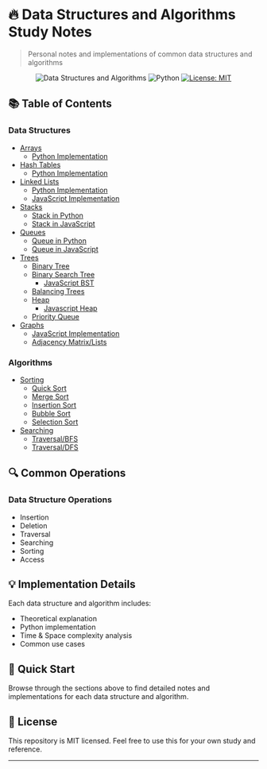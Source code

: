 # 🔥 Data Structures and Algorithms Study Notes
> Personal notes and implementations of common data structures and algorithms

<div align="center">

![Data Structures and Algorithms](https://img.shields.io/badge/DSA-Notes-blue)
![Python](https://img.shields.io/badge/Python-Implementation-yellow)
[![License: MIT](https://img.shields.io/badge/License-MIT-green.svg)](https://opensource.org/licenses/MIT)

</div>

## 📚 Table of Contents

### Data Structures
- [Arrays](Data%20Structures/Arrays/Arrays.md)
  - [Python Implementation](Data%20Structures/Arrays/Python%20Implementation.md)
- [Hash Tables](Data%20Structures/Hash%20Tables/Hash%20Tables.md)
  - [Python Implementation](Data%20Structures/Hash%20Tables/Python%20Implementation.md)
- [Linked Lists](Data%20Structures/Linked%20Lists/Linked%20Lists.md)
  - [Python Implementation](Data%20Structures/Linked%20Lists/Python%20Implementation%20-%20Single.md)
  - [JavaScript Implementation](Data%20Structures/Linked%20Lists/Javascript%20-%20Single.md)
- [Stacks](Data%20Structures/Stacks%20%26%20Queues/Stacks.md)
  - [Stack in Python](Data%20Structures/Stacks%20%26%20Queues/Stack%20in%20python.md)
  - [Stack in JavaScript](Data%20Structures/Stacks%20%26%20Queues/Stack%20in%20Javascript.md)
- [Queues](Data%20Structures/Stacks%20%26%20Queues/Queues.md)
  - [Queue in Python](Data%20Structures/Stacks%20%26%20Queues/Queue%20in%20Python.md)
  - [Queue in JavaScript](Data%20Structures/Stacks%20%26%20Queues/Queue%20in%20Javascript.md)
- [Trees](Data%20Structures%5CTrees)
  - [Binary Tree](Data%20Structures%5CTrees%5CBinary%20Trees.md)
  - [Binary Search Tree](Data%20Structures%5CTrees%5CBinary%20Search%20Tree.md)
    - [JavaScript BST](Data%20Structures/Trees/Javascript%20BST.md)
  - [Balancing Trees](Data%20Structures%2FTrees%2FBalancing%20Trees.md)
  - [Heap](Data%20Structures%5CTrees%5CHeap%5CHeap.md)
    - [Javascript Heap](Data%20Structures%5CTrees%5CHeap%5CHeap%20-%20Javascript.md)
  - [Priority Queue](Data%20Structures%5CTrees%5CHeap%5CPriority%20Queue%20-%20Javascript.md)
- [Graphs](Data%20Structures/Graphs/Graphs.md)
  - [JavaScript Implementation](Data%20Structures/Graphs/Graph%20-%20Javascript.md)
  - [Adjacency Matrix/Lists](Data%20Structures/Graphs/Adjacency%20Matrix_Lists.md)

### Algorithms
- [Sorting](Algorithms/Sorting/Sorting.md)
  - [Quick Sort](Algorithms%5CSorting%5CQuick%20Sort%5CQuick%20Sort.md)
  - [Merge Sort](Algorithms%2FSorting%2FMerge%20Sort%2FMerge%20Sort.md)
  - [Insertion Sort](Algorithms/Sorting/Insertion%20Sort/Insertion%20Sort.md)
  - [Bubble Sort](Algorithms/Sorting/Bubble%20Sort/Bubble%20Sort.md)
  - [Selection Sort](Algorithms/Sorting/Selection%20Sort/Selection%20Sort.md)
- [Searching](Algorithms/Searching/Searching.md)
  - [Traversal/BFS](Algorithms/Searching/Traversal/BFS/Breadth%20First%20Search.md)
  - [Traversal/DFS](Algorithms%5CSearching%5CTraversal%5CDFS%5CDepth%20First%20Search.md)

## 🔍 Common Operations

### Data Structure Operations
- Insertion
- Deletion
- Traversal
- Searching
- Sorting
- Access

## 💡 Implementation Details

Each data structure and algorithm includes:
- Theoretical explanation
- Python implementation
- Time & Space complexity analysis
- Common use cases

## 🚀 Quick Start

Browse through the sections above to find detailed notes and implementations for each data structure and algorithm.

## 📝 License

This repository is MIT licensed. Feel free to use this for your own study and reference.

---

